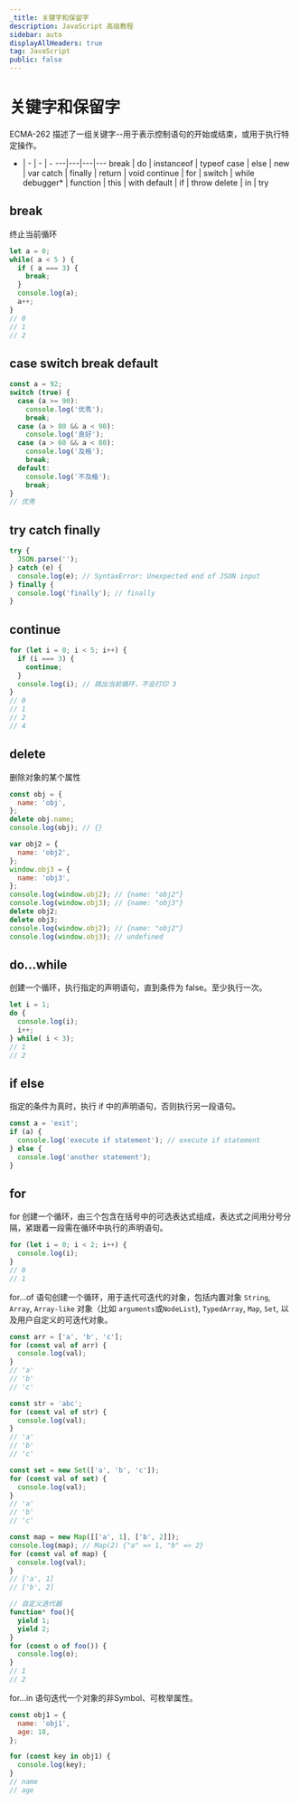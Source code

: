 ```yaml
---
_title: 关键字和保留字
description: JavaScript 高级教程
sidebar: auto
displayAllHeaders: true
tag: JavaScript
public: false
---
```


# 关键字和保留字

ECMA-262 描述了一组关键字--用于表示控制语句的开始或结束，或用于执行特定操作。

- | - | - | -
---|---|---|---
break     | do       | instanceof | typeof
case      | else     | new        | var
catch     | finally  | return     | void
continue  | for      | switch     | while
debugger* | function | this       | with
default   | if       | throw
delete    | in       | try

## break

终止当前循环

```js
let a = 0;
while( a < 5 ) {
  if ( a === 3) {
    break;
  }
  console.log(a);
  a++;
}
// 0
// 1
// 2
```

## case switch break default

```js
const a = 92;
switch (true) {
  case (a >= 90):
    console.log('优秀');
    break;
  case (a > 80 && a < 90):
    console.log('良好');
  case (a > 60 && a < 80):
    console.log('及格');
    break;
  default:
    console.log('不及格');
    break;
}
// 优秀
```

## try catch finally

```js
try {
  JSON.parse('');
} catch (e) {
  console.log(e); // SyntaxError: Unexpected end of JSON input
} finally {
  console.log('finally'); // finally
}
```

## continue

```js
for (let i = 0; i < 5; i++) {
  if (i === 3) {
    continue;
  }
  console.log(i); // 跳出当前循环，不会打印 3
}
// 0
// 1
// 2
// 4
```

## delete

删除对象的某个属性

```js
const obj = {
  name: 'obj',
};
delete obj.name;
console.log(obj); // {}

var obj2 = {
  name: 'obj2',
};
window.obj3 = {
  name: 'obj3',
};
console.log(window.obj2); // {name: "obj2"}
console.log(window.obj3); // {name: "obj3"}
delete obj2;
delete obj3;
console.log(window.obj2); // {name: "obj2"}
console.log(window.obj3); // undefined
```

## do...while

创建一个循环，执行指定的声明语句，直到条件为 false。至少执行一次。

```js
let i = 1;
do {
  console.log(i);
  i++;
} while( i < 3);
// 1
// 2
```

## if else

指定的条件为真时，执行 if 中的声明语句，否则执行另一段语句。

```js
const a = 'exit';
if (a) {
  console.log('execute if statement'); // execute if statement
} else {
  console.log('another statement');
}
```

## for

for 创建一个循环，由三个包含在括号中的可选表达式组成，表达式之间用分号分隔，紧跟着一段需在循环中执行的声明语句。

```js
for (let i = 0; i < 2; i++) {
  console.log(i);
}
// 0
// 1
```

for...of 语句创建一个循环，用于迭代可迭代的对象，包括内置对象 ```String```, ```Array```, ```Array-like``` 对象（比如 ```arguments```或```NodeList```), ```TypedArray```, ```Map```, ```Set```, 以及用户自定义的可迭代对象。

```js
const arr = ['a', 'b', 'c'];
for (const val of arr) {
  console.log(val);
}
// 'a'
// 'b'
// 'c'
```

```js
const str = 'abc';
for (const val of str) {
  console.log(val);
}
// 'a'
// 'b'
// 'c'
```

```js
const set = new Set(['a', 'b', 'c']);
for (const val of set) {
  console.log(val);
}
// 'a'
// 'b'
// 'c'
```

```js
const map = new Map([['a', 1], ['b', 2]]);
console.log(map); // Map(2) {"a" => 1, "b" => 2}
for (const val of map) {
  console.log(val);
}
// ['a', 1]
// ['b', 2]
```

```js
// 自定义迭代器
function* foo(){
  yield 1;
  yield 2;
}
for (const o of foo()) {
  console.log(o);
}
// 1
// 2
```

for...in 语句迭代一个对象的非Symbol、可枚举属性。

```js
const obj1 = {
  name: 'obj1',
  age: 18,
};

for (const key in obj1) {
  console.log(key);
}
// name
// age
```





